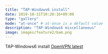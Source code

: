 ```yaml
---
title: "TAP-Windows6 install"
date: 2019-10-31T10:20:16+09:00
type: "gallery"
mode: "at-once" # at-once is a default value
description: "TAP-Windows6 miscellaneous"
image: images/feature2/bam.png
---
```


TAP-Windows6 install [OpenVPN latest](https://build.openvpn.net/downloads/releases/latest/)
